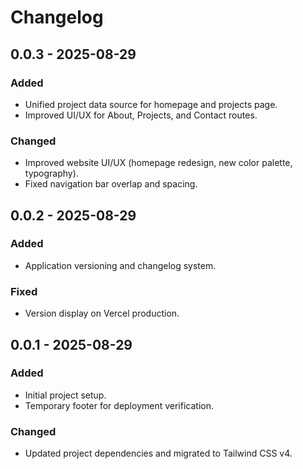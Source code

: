 # Changelog

## 0.0.3 - 2025-08-29

### Added
- Unified project data source for homepage and projects page.
- Improved UI/UX for About, Projects, and Contact routes.

### Changed
- Improved website UI/UX (homepage redesign, new color palette, typography).
- Fixed navigation bar overlap and spacing.

## 0.0.2 - 2025-08-29

### Added
- Application versioning and changelog system.

### Fixed
- Version display on Vercel production.

## 0.0.1 - 2025-08-29

### Added
- Initial project setup.
- Temporary footer for deployment verification.

### Changed
- Updated project dependencies and migrated to Tailwind CSS v4.